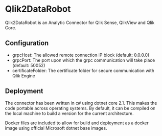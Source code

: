 # Qlik2DataRobot

Qlik2DataRobot is an Analytic Connector for Qlik Sense, QlikView and Qlik Core.

## Configuration

- grpcHost: The allowed remote connection IP block (default: 0.0.0.0)
- grpcPort: The port upon which the grpc communication will take place (default: 50052)
- certificateFolder: The certificate folder for secure communication with Qlik Engine

## Deployment
The connector has been written in c# using dotnet core 2.1. This makes the code portable across operating systems. By default, it can be compiled on the local machine to build a version for the current architecture.

Docker files are included to allow for build and deployment as a docker image using official Microsoft dotnet base images.
